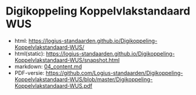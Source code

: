 # Digikoppeling Koppelvlakstandaard WUS

- html: https://logius-standaarden.github.io/Digikoppeling-Koppelvlakstandaard-WUS/
- html(static): https://logius-standaarden.github.io/Digikoppeling-Koppelvlakstandaard-WUS/snapshot.html
- markdown: [04_content.md](04_content.md)
- PDF-versie: https://github.com/Logius-standaarden/Digikoppeling-Koppelvlakstandaard-WUS/blob/master/Digikoppeling-Koppelvlakstandaard-WUS.pdf

